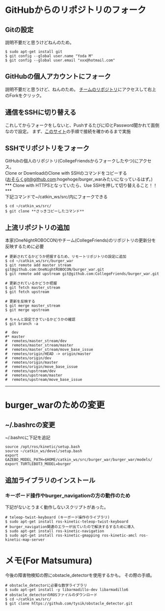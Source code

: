 # GitHubからのリポジトリのフォーク

## Gitの設定

説明不要だと思うけどねんのため。

```bash:
$ sudo apt-get install git
$ git config --global user.name "Yoda M"
$ git config --global user.email "xxx@hotmail.com"
```

## GitHubの個人アカウントにフォーク
説明不要だと思うけど、ねんのため。
[チームのリポジトリ](https://github.com/CollegeFriends/burger_war)にアクセスして右上のForkをクリック。


## 通信をSSHに切り替える
これしてからフォークをしないと、PushするたびにIDとPassword聞かれて面倒なので設定。
まず、[このサイト](https://qiita.com/shizuma/items/2b2f873a0034839e47ce)の手順で接続を確かめるまで実施

## SSHでリポジトリをフォーク
GitHubの個人のリポジトリ(CollegeFriendsからフォークしたやつ)にアクセス。  
Clone or DownloadのClone with SSHのコマンドをコピーする  
(おそらくgit@github.com:hogehoge/burger_warみたいになっているはず。)  
*** Clone with HTTPSとなっていたら、Use SSHを押して切り替えること！！ ***  
下記コマンドで~/catkin_ws/src/内にフォークできる  

```bash:
$ cd ~/catkin_ws/src/
$ git clone **さっきコピーしたコマンド**
```

## 上流リポジトリの追加
本家(OneNightROBOCON)やチーム(CollegeFriends)のリポジトリの更新分を反映するために必要

```bash:
# 更新されてるかどうか把握するため、リモートリポジトリの設定に追加
$ cd ~/catkin_ws/src/burger_war
$ git remote add master_stream git@github.com:OneNightROBOCON/burger_war.git
$ git remote add upstream git@github.com:CollegeFriends/burger_war.git
```
```bash:
# 更新されているかどうか把握
$ git fetch master_stream
$ git fetch upstream
```
```bash:
# 更新を反映する
$ git merge master_stream
$ git merge upstream
```
```bash:
# ちゃんと設定できているかどうかの確認
$ git branch -a

#  dev
#* master
#  remotes/master_stream/dev
#  remotes/master_stream/master
#  remotes/master_stream/move_base_issue
#  remotes/origin/HEAD -> origin/master
#  remotes/origin/dev
#  remotes/origin/master
#  remotes/origin/move_base_issue
#  remotes/upstream/dev
#  remotes/upstream/master
#  remotes/upstream/move_base_issue
```

---

# burger_warのための変更

## ~/.bashrcの変更

~/.bashrcに下記を追記

```bash:~/.bashrc
source /opt/ros/kinetic/setup.bash
source ~/catkin_ws/devel/setup.bash
export GAZEBO_MODEL_PATH=$HOME/catkin_ws/src/burger_war/burger_war/models/
export TURTLEBOT3_MODEL=burger
```

## 追加ライブラリのインストール

### キーボード操作やburger_navigationの方の動作のため

下記がないとうまく動作しないスクリプトがあった。
```bash:
# teleop-twist-keyboard (キーボード操作のライブラリ)
$ sudo apt-get install ros-kinetic-teleop-twist-keyboard
# burger_navigation関連のエラーが出ていたので解決するするために導入
$ sudo apt-get install ros-kinetic-navigation
$ sudo apt-get install ros-kinetic-gmapping ros-kinetic-amcl ros-kinetic-map-server 
```

# メモ(For Matsumura)
今後の障害物検知の際にobstacle_detectorを使用するかも。
その際の手順。
``` bash:
# obstacle_detectorに必要な数学ライブラリ
$ sudo apt-get install -y libarmadillo-dev libarmadillo6 
# obstacle_detectorのROSファイルのダウンロード
$ cd ~/catkin_ws/src/
$ git clone https://github.com/tysik/obstacle_detector.git
```